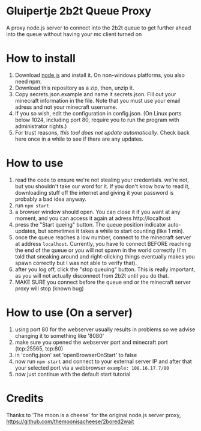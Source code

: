 # Gluipertje 2b2t Queue Proxy
A proxy node.js server to connect into the 2b2t queue to get further ahead into the queue without having your mc client turned on

# How to install
1. Download [node.js](https://nodejs.org/en/download/) and install it. On non-windows platforms, you also need npm.
2. Download this repository as a zip, then, unzip it.
3. Copy secrets.json.example and name it secrets.json. Fill out your minecraft information in the file. Note that you must use your email adress and not your minecraft username.
4. If you so wish, edit the configuration in config.json. (On Linux ports below 1024, including port 80, require you to run the program with administrator rights.)
5. For trust reasons, *this tool does not update automatically*. Check back here once in a while to see if there are any updates.


# How to use
1. read the code to ensure we're not stealing your credentials. we're not, but you shouldn't take our word for it. If you don't know how to read it, downloading stuff off the internet and giving it your password is probably a bad idea anyway.
4. run `npm start`
5. a browser window should open. You can close it if you want at any moment, and you can access it again at adress http://localhost
6. press the "Start queing" button. The queue position indicator auto-updates, but sometimes it takes a while to start counting (like 1 min).
7. once the queue reaches a low number, connect to the minecraft server at address `localhost`. Currently, you have to connect BEFORE reaching the end of the queue or you will not spawn in the world correctly (I'm told that sneaking around and right-clicking things eventually makes you spawn correctly but I was not able to verify that).
8. after you log off, click the "stop queuing" button. This is really important, as you will not actually disconnect from 2b2t until you do that.
9. MAKE SURE you connect before the queue end or the minecraft server proxy will stop (known bug)

# How to use (On a server)
1. using port 80 for the webserver usually results in problems so we advise changing it to something like '8080'
2. make sure you opened the webserver port and minecraft port (tcp:25565, tcp:80)
3. in 'config.json' set 'openBrowserOnStart' to false
4. now run `npm start` and connect to your external server IP and after that your selected port via a webbrowser
`example: 108.16.17.7/80`
5. now just continue with the default start tutorial

# Credits
Thanks to 'The moon is a cheese' for the original node.js server proxy, https://github.com/themoonisacheese/2bored2wait
